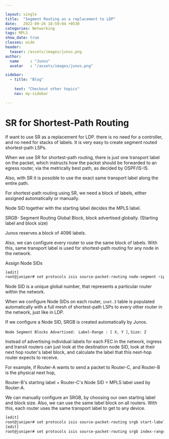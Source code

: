 ```yaml
---

layout: single
title:  "Segment Routing as a replacement to LDP"
date:   2022-09-26 18:59:04 +0530
categories: Networking
tags: MPLS
show_date: true
classes: wide
header:
  teaser: /assets/images/junos.png
author:
  name     : "Junos"
  avatar   : "/assets/images/junos.png"

sidebar:
  - title: "Blog"
   
    text: "Checkout other topics"
    nav: my-sidebar

---
```

# SR for Shortest-Path Routing

If want to use SR as a replacement for LDP. there is no need for a controller, and no need for stacks of labels. It is very easy to create segment routed shortest-path LSPs.

When we use SR for shortest-path routing, there is just one transport label on the packet, which instructs how the packet should be forwarded to an egress router, via the metrically best path, as decided by OSPF/IS-IS.

Also, with SR it is possible to use the exact same transport label along the entire path.

For shortest-path routing using SR, we need a block of labels, either assigned automatically or manually. 

Node SID together with the starting label decides the MPLS label.

SRGB- Segment Routing Global Block, block advertised globally. (Starting label and block size)

Junos reserves a block of 4096 labels.

Also, we can configure every router to use the same block of labels. With this, same transport label is used for shortest-path routing for any node in the network.

Assign Node SIDs

```sh
[edit]
root@juniper# set protocols isis source-packet-routing node-segment <ipv4-index | ipv6-index> <value>
```

Node SID is a unique global number, that represents a particular router within the network.

When we configure Node SIDs on each router, `inet.3` table is populated automatically with a full mesh of shortest-path LSPs to every other router in the network, just like in LDP.

If we configure a Node SID, SRGB is created automatically by Junos.

`Node Segment Blocks Advertised: ` `Label-Range : [ X, Y ]`, `Size: Z`



Instead of advertising individual labels for each FEC in the network, ingress and transit routers can just look at the desitnation node SID, look at their next hop router's label block, and calculate the label that this next-hop router expects to receive.

For example, if Router-A wants to send a packet to Router-C, and Router-B is the physical next hop,

Router-B's starting label + Router-C's Node SID = MPLS label used by Router-A.



We can manually configure an SRGB, by choosing our own starting label and block size. Also, we can use the same label block on all routers. With this, each router uses the same transport label to get to any device.

```sh
[edit]
root@juniper# set protocols isis source-packet-routing srgb start-label <value>
[edit]
root@juniper# set protocols isis source-packet-routing srgb index-range <value>
```

